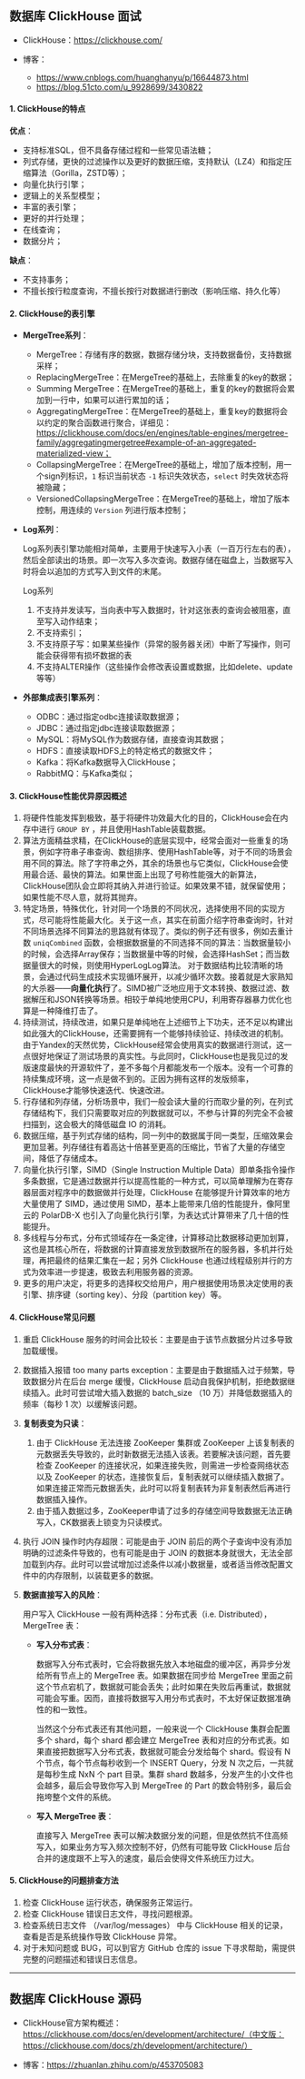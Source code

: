 ## 数据库 ClickHouse 面试

- ClickHouse：https://clickhouse.com/

- 博客：
  - https://www.cnblogs.com/huanghanyu/p/16644873.html
  - https://blog.51cto.com/u_9928699/3430822



#### 1. ClickHouse的特点

**优点**：

- 支持标准SQL，但不具备存储过程和一些常见语法糖；
- 列式存储，更快的过滤操作以及更好的数据压缩，支持默认（LZ4）和指定压缩算法（Gorilla，ZSTD等）；
- 向量化执行引擎；
- 逻辑上的关系型模型；
- 丰富的表引擎；
- 更好的并行处理；
- 在线查询；
- 数据分片；

**缺点**：

- 不支持事务；
- 不擅长按行粒度查询，不擅长按行对数据进行删改（影响压缩、持久化等）



#### 2. ClickHouse的表引擎

- **MergeTree系列**：

  - MergeTree：存储有序的数据，数据存储分块，支持数据备份，支持数据采样；
  - ReplacingMergeTree：在MergeTree的基础上，去除重复的key的数据；
  - Summing MergeTree：在MergeTree的基础上，重复的key的数据将会累加到一行中，如果可以进行累加的话；
  - AggregatingMergeTree：在MergeTree的基础上，重复key的数据将会以约定的聚合函数进行聚合，详细见：https://clickhouse.com/docs/en/engines/table-engines/mergetree-family/aggregatingmergetree#example-of-an-aggregated-materialized-view；
  - CollapsingMergeTree：在MergeTree的基础上，增加了版本控制，用一个sign列标识，`1` 标识当前状态 `-1` 标识失效状态，`select` 时失效状态将被隐藏；
  - VersionedCollapsingMergeTree：在MergeTree的基础上，增加了版本控制，用连续的 `Version` 列进行版本控制；

- **Log系列**：

  Log系列表引擎功能相对简单，主要用于快速写入小表（一百万行左右的表），然后全部读出的场景。即一次写入多次查询。数据存储在磁盘上，当数据写入时将会以追加的方式写入到文件的末尾。

  Log系列

  1. 不支持并发读写，当向表中写入数据时，针对这张表的查询会被阻塞，直至写入动作结束；
  2. 不支持索引；
  3. 不支持原子写：如果某些操作（异常的服务器关闭）中断了写操作，则可能会获得带有损坏数据的表
  4. 不支持ALTER操作（这些操作会修改表设置或数据，比如delete、update等等）

- **外部集成表引擎系列**：

  - ODBC：通过指定odbc连接读取数据源；
  - JDBC：通过指定jdbc连接读取数据源；
  - MySQL：将MySQL作为数据存储，直接查询其数据；
  - HDFS：直接读取HDFS上的特定格式的数据文件；
  - Kafka：将Kafka数据导入ClickHouse；
  - RabbitMQ：与Kafka类似；



#### 3. ClickHouse性能优异原因概述

1. 将硬件性能发挥到极致，基于将硬件功效最大化的目的，ClickHouse会在内存中进行 `GROUP BY` ，并且使用HashTable装载数据。
2. 算法方面精益求精，在ClickHouse的底层实现中，经常会面对一些重复的场景，例如字符串子串查询、数组排序、使用HashTable等，对于不同的场景会用不同的算法。除了字符串之外，其余的场景也与它类似，ClickHouse会使用最合适、最快的算法。如果世面上出现了号称性能强大的新算法，ClickHouse团队会立即将其纳入并进行验证。如果效果不错，就保留使用；如果性能不尽人意，就将其抛弃。
3. 特定场景，特殊优化，针对同一个场景的不同状况，选择使用不同的实现方式，尽可能将性能最大化。关于这一点，其实在前面介绍字符串查询时，针对不同场景选择不同算法的思路就有体现了。类似的例子还有很多，例如去重计数 `uniqCombined` 函数，会根据数据量的不同选择不同的算法：当数据量较小的时候，会选择Array保存；当数据量中等的时候，会选择HashSet；而当数据量很大的时候，则使用HyperLogLog算法。
   对于数据结构比较清晰的场景，会通过代码生成技术实现循环展开，以减少循环次数。接着就是大家熟知的大杀器——**向量化执行**了。SIMD被广泛地应用于文本转换、数据过滤、数据解压和JSON转换等场景。相较于单纯地使用CPU，利用寄存器暴力优化也算是一种降维打击了。
4. 持续测试，持续改进，如果只是单纯地在上述细节上下功夫，还不足以构建出如此强大的ClickHouse，还需要拥有一个能够持续验证、持续改进的机制。由于Yandex的天然优势，ClickHouse经常会使用真实的数据进行测试，这一点很好地保证了测试场景的真实性。与此同时，ClickHouse也是我见过的发版速度最快的开源软件了，差不多每个月都能发布一个版本。没有一个可靠的持续集成环境，这一点是做不到的。正因为拥有这样的发版频率，ClickHouse才能够快速迭代、快速改进。
5. 行存储和列存储，分析场景中，我们一般会读大量的行而取少量的列，在列式存储结构下，我们只需要取对应的列数据就可以，不参与计算的列完全不会被扫描到，这会极大的降低磁盘 IO 的消耗。
6. 数据压缩，基于列式存储的结构，同一列中的数据属于同一类型，压缩效果会更加显著。列存储往有着高达十倍甚至更高的压缩比，节省了大量的存储空间，降低了存储成本。
7. 向量化执行引擎，SIMD（Single Instruction Multiple Data）即单条指令操作多条数据，它是通过数据并行以提高性能的一种方式，可以简单理解为在寄存器层面对程序中的数据做并行处理，ClickHouse 在能够提升计算效率的地方大量使用了 SIMD，通过使用 SIMD，基本上能带来几倍的性能提升，像阿里云的 PolarDB-X 也引入了向量化执行引擎，为表达式计算带来了几十倍的性能提升。
8. 多线程与分布式，分布式领域存在一条定律，计算移动比数据移动更加划算，这也是其核心所在，将数据的计算直接发放到数据所在的服务器，多机并行处理，再把最终的结果汇集在一起；另外 ClickHouse 也通过线程级别并行的方式为效率进一步提速，极致去利用服务器的资源。
9. 更多的用户决定，将更多的选择权交给用户，用户根据使用场景决定使用的表引擎、排序键（sorting key）、分段（partition key）等。



#### 4. ClickHouse常见问题

1. 重启 ClickHouse 服务的时间会比较长：主要是由于该节点数据分片过多导致加载缓慢。

2. 数据插入报错 too many parts exception：主要是由于数据插入过于频繁，导致数据分片在后台 merge 缓慢，ClickHouse 启动自我保护机制，拒绝数据继续插入。此时可尝试增大插入数据的 batch_size （10 万）并降低数据插入的频率（每秒 1 次）以缓解该问题。

3. **复制表变为只读**：

   1. 由于 ClickHouse 无法连接 ZooKeeper 集群或 ZooKeeper 上该复制表的元数据丢失导致的，此时新数据无法插入该表。若要解决该问题，首先要检查 ZooKeeper 的连接状况，如果连接失败，则需进一步检查网络状态以及 ZooKeeper 的状态，连接恢复后，复制表就可以继续插入数据了。如果连接正常而元数据丢失，此时可以将复制表转为非复制表然后再进行数据插入操作。
   2. 由于插入数据过多，ZooKeeper申请了过多的存储空间导致数据无法正确写入，CK数据表上锁变为只读模式。

4. 执行 JOIN 操作时内存超限：可能是由于 JOIN 前后的两个子查询中没有添加明确的过滤条件导致的，也有可能是由于 JOIN 的数据本身就很大，无法全部加载到内存。此时可以尝试增加过滤条件以减小数据量，或者适当修改配置文件中的内存限制，以装载更多的数据。

5. **数据直接写入的风险**：

   用户写入 ClickHouse 一般有两种选择：分布式表（i.e. Distributed），MergeTree 表：

   - **写入分布式表**：

     数据写入分布式表时，它会将数据先放入本地磁盘的缓冲区，再异步分发给所有节点上的 MergeTree 表。如果数据在同步给 MergeTree 里面之前这个节点宕机了，数据就可能会丢失；此时如果在失败后再重试，数据就可能会写重。因而，直接将数据写入用分布式表时，不太好保证数据准确性的和一致性。

     当然这个分布式表还有其他问题，一般来说一个 ClickHouse 集群会配置多个 shard，每个 shard 都会建立 MergeTree 表和对应的分布式表。如果直接把数据写入分布式表，数据就可能会分发给每个 shard。假设有 N 个节点，每个节点每秒收到一个 INSERT Query，分发 N 次之后，一共就是每秒生成 NxN 个 part 目录。集群 shard 数越多，分发产生的小文件也会越多，最后会导致你写入到 MergeTree 的 Part 的数会特别多，最后会拖垮整个文件的系统。


   - **写入 MergeTree 表**：

     直接写入 MergeTree 表可以解决数据分发的问题，但是依然抗不住高频写入，如果业务方写入频次控制不好，仍然有可能导致 ClickHouse 后台合并的速度跟不上写入的速度，最后会使得文件系统压力过大。



#### 5. ClickHouse的问题排查方法

1. 检查 ClickHouse 运行状态，确保服务正常运行。
2. 检查 ClickHouse 错误日志文件，寻找问题根源。
3. 检查系统日志文件 （/var/log/messages） 中与 ClickHouse 相关的记录，查看是否是系统操作导致 ClickHouse 异常。
4. 对于未知问题或 BUG，可以到官方 GitHub 仓库的 issue 下寻求帮助，需提供完整的问题描述和错误日志信息。

---



## 数据库 ClickHouse 源码

- ClickHouse官方架构概述：https://clickhouse.com/docs/en/development/architecture/（中文版：https://clickhouse.com/docs/zh/development/architecture/）

- 博客：https://zhuanlan.zhihu.com/p/453705083



